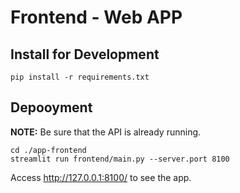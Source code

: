 # Frontend - Web APP

## Install for Development
```
pip install -r requirements.txt  
```


## Depooyment
**NOTE:** Be sure that the API is already running.
```
cd ./app-frontend
streamlit run frontend/main.py --server.port 8100 
```

Access http://127.0.0.1:8100/ to see the app.
